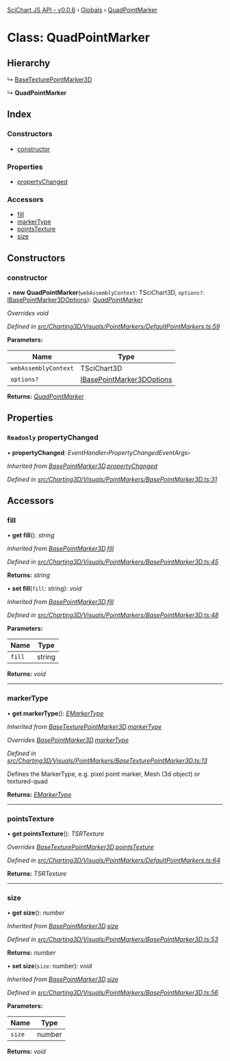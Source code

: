 [SciChart JS API - v0.0.6](../README.md) › [Globals](../globals.md) › [QuadPointMarker](quadpointmarker.md)

# Class: QuadPointMarker

## Hierarchy

  ↳ [BaseTexturePointMarker3D](basetexturepointmarker3d.md)

  ↳ **QuadPointMarker**

## Index

### Constructors

* [constructor](quadpointmarker.md#constructor)

### Properties

* [propertyChanged](quadpointmarker.md#readonly-propertychanged)

### Accessors

* [fill](quadpointmarker.md#fill)
* [markerType](quadpointmarker.md#markertype)
* [pointsTexture](quadpointmarker.md#pointstexture)
* [size](quadpointmarker.md#size)

## Constructors

###  constructor

\+ **new QuadPointMarker**(`webAssemblyContext`: TSciChart3D, `options?`: [IBasePointMarker3DOptions](../interfaces/ibasepointmarker3doptions.md)): *[QuadPointMarker](quadpointmarker.md)*

*Overrides void*

*Defined in [src/Charting3D/Visuals/PointMarkers/DefaultPointMarkers.ts:59](https://github.com/ABTSoftware/SciChart.Dev/blob/34ff3115c2/Web/src/SciChart/src/Charting3D/Visuals/PointMarkers/DefaultPointMarkers.ts#L59)*

**Parameters:**

Name | Type |
------ | ------ |
`webAssemblyContext` | TSciChart3D |
`options?` | [IBasePointMarker3DOptions](../interfaces/ibasepointmarker3doptions.md) |

**Returns:** *[QuadPointMarker](quadpointmarker.md)*

## Properties

### `Readonly` propertyChanged

• **propertyChanged**: *EventHandler‹PropertyChangedEventArgs›*

*Inherited from [BasePointMarker3D](basepointmarker3d.md).[propertyChanged](basepointmarker3d.md#readonly-propertychanged)*

*Defined in [src/Charting3D/Visuals/PointMarkers/BasePointMarker3D.ts:31](https://github.com/ABTSoftware/SciChart.Dev/blob/34ff3115c2/Web/src/SciChart/src/Charting3D/Visuals/PointMarkers/BasePointMarker3D.ts#L31)*

## Accessors

###  fill

• **get fill**(): *string*

*Inherited from [BasePointMarker3D](basepointmarker3d.md).[fill](basepointmarker3d.md#fill)*

*Defined in [src/Charting3D/Visuals/PointMarkers/BasePointMarker3D.ts:45](https://github.com/ABTSoftware/SciChart.Dev/blob/34ff3115c2/Web/src/SciChart/src/Charting3D/Visuals/PointMarkers/BasePointMarker3D.ts#L45)*

**Returns:** *string*

• **set fill**(`fill`: string): *void*

*Inherited from [BasePointMarker3D](basepointmarker3d.md).[fill](basepointmarker3d.md#fill)*

*Defined in [src/Charting3D/Visuals/PointMarkers/BasePointMarker3D.ts:48](https://github.com/ABTSoftware/SciChart.Dev/blob/34ff3115c2/Web/src/SciChart/src/Charting3D/Visuals/PointMarkers/BasePointMarker3D.ts#L48)*

**Parameters:**

Name | Type |
------ | ------ |
`fill` | string |

**Returns:** *void*

___

###  markerType

• **get markerType**(): *[EMarkerType](../enums/emarkertype.md)*

*Inherited from [BaseTexturePointMarker3D](basetexturepointmarker3d.md).[markerType](basetexturepointmarker3d.md#markertype)*

*Overrides [BasePointMarker3D](basepointmarker3d.md).[markerType](basepointmarker3d.md#markertype)*

*Defined in [src/Charting3D/Visuals/PointMarkers/BaseTexturePointMarker3D.ts:13](https://github.com/ABTSoftware/SciChart.Dev/blob/34ff3115c2/Web/src/SciChart/src/Charting3D/Visuals/PointMarkers/BaseTexturePointMarker3D.ts#L13)*

Defines the MarkerType, e.g. pixel point marker, Mesh (3d object) or textured-quad

**Returns:** *[EMarkerType](../enums/emarkertype.md)*

___

###  pointsTexture

• **get pointsTexture**(): *TSRTexture*

*Overrides [BaseTexturePointMarker3D](basetexturepointmarker3d.md).[pointsTexture](basetexturepointmarker3d.md#pointstexture)*

*Defined in [src/Charting3D/Visuals/PointMarkers/DefaultPointMarkers.ts:64](https://github.com/ABTSoftware/SciChart.Dev/blob/34ff3115c2/Web/src/SciChart/src/Charting3D/Visuals/PointMarkers/DefaultPointMarkers.ts#L64)*

**Returns:** *TSRTexture*

___

###  size

• **get size**(): *number*

*Inherited from [BasePointMarker3D](basepointmarker3d.md).[size](basepointmarker3d.md#size)*

*Defined in [src/Charting3D/Visuals/PointMarkers/BasePointMarker3D.ts:53](https://github.com/ABTSoftware/SciChart.Dev/blob/34ff3115c2/Web/src/SciChart/src/Charting3D/Visuals/PointMarkers/BasePointMarker3D.ts#L53)*

**Returns:** *number*

• **set size**(`size`: number): *void*

*Inherited from [BasePointMarker3D](basepointmarker3d.md).[size](basepointmarker3d.md#size)*

*Defined in [src/Charting3D/Visuals/PointMarkers/BasePointMarker3D.ts:56](https://github.com/ABTSoftware/SciChart.Dev/blob/34ff3115c2/Web/src/SciChart/src/Charting3D/Visuals/PointMarkers/BasePointMarker3D.ts#L56)*

**Parameters:**

Name | Type |
------ | ------ |
`size` | number |

**Returns:** *void*
